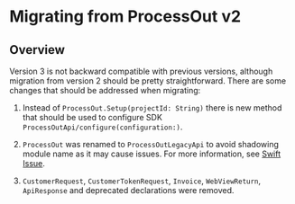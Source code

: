 # Migrating from ProcessOut v2

## Overview

Version 3 is not backward compatible with previous versions, although migration from version 2 should be pretty
straightforward. There are some changes that should be addressed when migrating:

1. Instead of `ProcessOut.Setup(projectId: String)` there is new method that should be used to configure
SDK ``ProcessOutApi/configure(configuration:)``.

2. `ProcessOut` was renamed to ``ProcessOutLegacyApi`` to avoid shadowing module name as it may cause issues. For more
information, see [Swift Issue](https://github.com/apple/swift/issues/56573).

4. `CustomerRequest`, `CustomerTokenRequest`, `Invoice`, `WebViewReturn`, `ApiResponse` and deprecated declarations
were removed.
